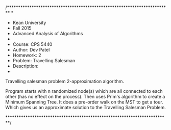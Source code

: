 /*************************************************************************
*
*  Kean University
*  Fall 2015
*  Advanced Analysis of Algorithms
*
*  Course: CPS 5440
*  Author: Dev Patel
*  Homework: 2
*  Problem: Travelling Salesman
*  Description:
*
Travelling salesman problem 2-approximation algorithm.

Program starts with n randomized node(s) which are all connected to each other (has no effect on the process).
Then uses Prim's algorithm to create a Minimum Spanning Tree.
It does a pre-order walk on the MST to get a tour.
Which gives us an approximate solution to the Travelling Salesman Problem.

*************************************************************************/